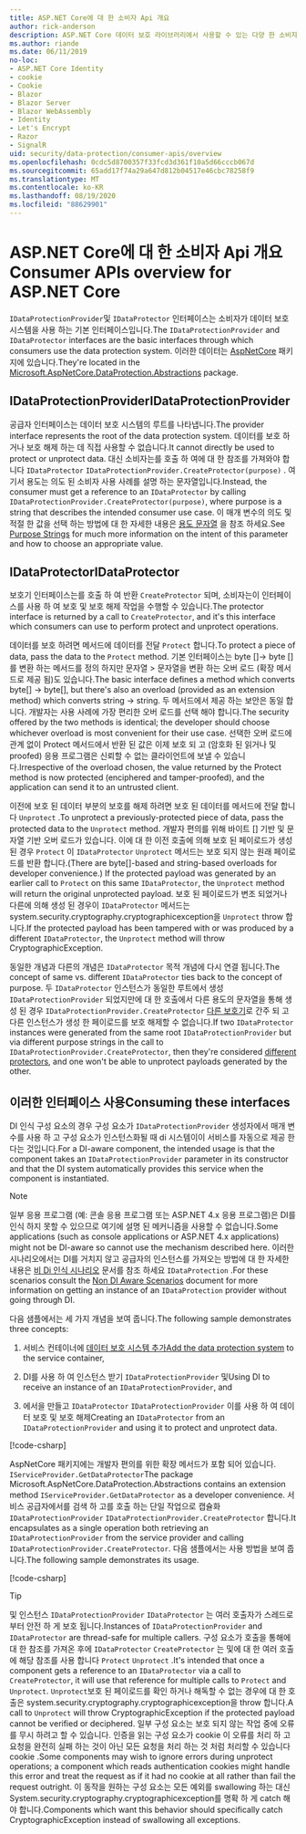 ```yaml
---
title: ASP.NET Core에 대 한 소비자 Api 개요
author: rick-anderson
description: ASP.NET Core 데이터 보호 라이브러리에서 사용할 수 있는 다양 한 소비자 Api에 대 한 간략 한 개요를 수신 합니다.
ms.author: riande
ms.date: 06/11/2019
no-loc:
- ASP.NET Core Identity
- cookie
- Cookie
- Blazor
- Blazor Server
- Blazor WebAssembly
- Identity
- Let's Encrypt
- Razor
- SignalR
uid: security/data-protection/consumer-apis/overview
ms.openlocfilehash: 0cdc5d8700357f33fcd3d361f10a5d66cccb067d
ms.sourcegitcommit: 65add17f74a29a647d812b04517e46cbc78258f9
ms.translationtype: MT
ms.contentlocale: ko-KR
ms.lasthandoff: 08/19/2020
ms.locfileid: "88629901"
---
```

# <a name="consumer-apis-overview-for-aspnet-core"></a><span data-ttu-id="518b0-103">ASP.NET Core에 대 한 소비자 Api 개요</span><span class="sxs-lookup"><span data-stu-id="518b0-103">Consumer APIs overview for ASP.NET Core</span></span>

<span data-ttu-id="518b0-104">`IDataProtectionProvider`및 `IDataProtector` 인터페이스는 소비자가 데이터 보호 시스템을 사용 하는 기본 인터페이스입니다.</span><span class="sxs-lookup"><span data-stu-id="518b0-104">The `IDataProtectionProvider` and `IDataProtector` interfaces are the basic interfaces through which consumers use the data protection system.</span></span> <span data-ttu-id="518b0-105">이러한 데이터는 [AspNetCore](https://www.nuget.org/packages/Microsoft.AspNetCore.DataProtection.Abstractions/) 패키지에 있습니다.</span><span class="sxs-lookup"><span data-stu-id="518b0-105">They're located in the [Microsoft.AspNetCore.DataProtection.Abstractions](https://www.nuget.org/packages/Microsoft.AspNetCore.DataProtection.Abstractions/) package.</span></span>

## <a name="idataprotectionprovider"></a><span data-ttu-id="518b0-106">IDataProtectionProvider</span><span class="sxs-lookup"><span data-stu-id="518b0-106">IDataProtectionProvider</span></span>

<span data-ttu-id="518b0-107">공급자 인터페이스는 데이터 보호 시스템의 루트를 나타냅니다.</span><span class="sxs-lookup"><span data-stu-id="518b0-107">The provider interface represents the root of the data protection system.</span></span> <span data-ttu-id="518b0-108">데이터를 보호 하거나 보호 해제 하는 데 직접 사용할 수 없습니다.</span><span class="sxs-lookup"><span data-stu-id="518b0-108">It cannot directly be used to protect or unprotect data.</span></span> <span data-ttu-id="518b0-109">대신 소비자는를 호출 하 여에 대 한 참조를 가져와야 합니다 `IDataProtector` `IDataProtectionProvider.CreateProtector(purpose)` . 여기서 용도는 의도 된 소비자 사용 사례를 설명 하는 문자열입니다.</span><span class="sxs-lookup"><span data-stu-id="518b0-109">Instead, the consumer must get a reference to an `IDataProtector` by calling `IDataProtectionProvider.CreateProtector(purpose)`, where purpose is a string that describes the intended consumer use case.</span></span> <span data-ttu-id="518b0-110">이 매개 변수의 의도 및 적절 한 값을 선택 하는 방법에 대 한 자세한 내용은 [용도 문자열](xref:security/data-protection/consumer-apis/purpose-strings) 을 참조 하세요.</span><span class="sxs-lookup"><span data-stu-id="518b0-110">See [Purpose Strings](xref:security/data-protection/consumer-apis/purpose-strings) for much more information on the intent of this parameter and how to choose an appropriate value.</span></span>

## <a name="idataprotector"></a><span data-ttu-id="518b0-111">IDataProtector</span><span class="sxs-lookup"><span data-stu-id="518b0-111">IDataProtector</span></span>

<span data-ttu-id="518b0-112">보호기 인터페이스는를 호출 하 여 반환 `CreateProtector` 되며, 소비자는이 인터페이스를 사용 하 여 보호 및 보호 해제 작업을 수행할 수 있습니다.</span><span class="sxs-lookup"><span data-stu-id="518b0-112">The protector interface is returned by a call to `CreateProtector`, and it's this interface which consumers can use to perform protect and unprotect operations.</span></span>

<span data-ttu-id="518b0-113">데이터를 보호 하려면 메서드에 데이터를 전달 `Protect` 합니다.</span><span class="sxs-lookup"><span data-stu-id="518b0-113">To protect a piece of data, pass the data to the `Protect` method.</span></span> <span data-ttu-id="518b0-114">기본 인터페이스는 byte []-> byte []를 변환 하는 메서드를 정의 하지만 문자열 > 문자열을 변환 하는 오버 로드 (확장 메서드로 제공 됨)도 있습니다.</span><span class="sxs-lookup"><span data-stu-id="518b0-114">The basic interface defines a method which converts byte[] -> byte[], but there's also an overload (provided as an extension method) which converts string -> string.</span></span> <span data-ttu-id="518b0-115">두 메서드에서 제공 하는 보안은 동일 합니다. 개발자는 사용 사례에 가장 편리한 오버 로드를 선택 해야 합니다.</span><span class="sxs-lookup"><span data-stu-id="518b0-115">The security offered by the two methods is identical; the developer should choose whichever overload is most convenient for their use case.</span></span> <span data-ttu-id="518b0-116">선택한 오버 로드에 관계 없이 Protect 메서드에서 반환 된 값은 이제 보호 되 고 (암호화 된 읽거나 및 proofed) 응용 프로그램은 신뢰할 수 없는 클라이언트에 보낼 수 있습니다.</span><span class="sxs-lookup"><span data-stu-id="518b0-116">Irrespective of the overload chosen, the value returned by the Protect method is now protected (enciphered and tamper-proofed), and the application can send it to an untrusted client.</span></span>

<span data-ttu-id="518b0-117">이전에 보호 된 데이터 부분의 보호를 해제 하려면 보호 된 데이터를 메서드에 전달 합니다 `Unprotect` .</span><span class="sxs-lookup"><span data-stu-id="518b0-117">To unprotect a previously-protected piece of data, pass the protected data to the `Unprotect` method.</span></span> <span data-ttu-id="518b0-118">개발자 편의를 위해 바이트 [] 기반 및 문자열 기반 오버 로드가 있습니다. 이에 대 한 이전 호출에 의해 보호 된 페이로드가 생성 된 경우 `Protect` 이 `IDataProtector` `Unprotect` 메서드는 보호 되지 않는 원래 페이로드를 반환 합니다.</span><span class="sxs-lookup"><span data-stu-id="518b0-118">(There are byte[]-based and string-based overloads for developer convenience.) If the protected payload was generated by an earlier call to `Protect` on this same `IDataProtector`, the `Unprotect` method will return the original unprotected payload.</span></span> <span data-ttu-id="518b0-119">보호 된 페이로드가 변조 되었거나 다른에 의해 생성 된 경우이 `IDataProtector` 메서드는 system.security.cryptography.cryptographicexception을 `Unprotect` throw 합니다.</span><span class="sxs-lookup"><span data-stu-id="518b0-119">If the protected payload has been tampered with or was produced by a different `IDataProtector`, the `Unprotect` method will throw CryptographicException.</span></span>

<span data-ttu-id="518b0-120">동일한 개념과 다른의 개념은 `IDataProtector` 목적 개념에 다시 연결 됩니다.</span><span class="sxs-lookup"><span data-stu-id="518b0-120">The concept of same vs. different `IDataProtector` ties back to the concept of purpose.</span></span> <span data-ttu-id="518b0-121">두 `IDataProtector` 인스턴스가 동일한 루트에서 생성 `IDataProtectionProvider` 되었지만에 대 한 호출에서 다른 용도의 문자열을 통해 생성 된 경우 `IDataProtectionProvider.CreateProtector` [다른 보호기](xref:security/data-protection/consumer-apis/purpose-strings)로 간주 되 고 다른 인스턴스가 생성 한 페이로드를 보호 해제할 수 없습니다.</span><span class="sxs-lookup"><span data-stu-id="518b0-121">If two `IDataProtector` instances were generated from the same root `IDataProtectionProvider` but via different purpose strings in the call to `IDataProtectionProvider.CreateProtector`, then they're considered [different protectors](xref:security/data-protection/consumer-apis/purpose-strings), and one won't be able to unprotect payloads generated by the other.</span></span>

## <a name="consuming-these-interfaces"></a><span data-ttu-id="518b0-122">이러한 인터페이스 사용</span><span class="sxs-lookup"><span data-stu-id="518b0-122">Consuming these interfaces</span></span>

<span data-ttu-id="518b0-123">DI 인식 구성 요소의 경우 구성 요소가 `IDataProtectionProvider` 생성자에서 매개 변수를 사용 하 고 구성 요소가 인스턴스화될 때 di 시스템이이 서비스를 자동으로 제공 한다는 것입니다.</span><span class="sxs-lookup"><span data-stu-id="518b0-123">For a DI-aware component, the intended usage is that the component takes an `IDataProtectionProvider` parameter in its constructor and that the DI system automatically provides this service when the component is instantiated.</span></span>

> [!NOTE]
> <span data-ttu-id="518b0-124">일부 응용 프로그램 (예: 콘솔 응용 프로그램 또는 ASP.NET 4.x 응용 프로그램)은 DI를 인식 하지 못할 수 있으므로 여기에 설명 된 메커니즘을 사용할 수 없습니다.</span><span class="sxs-lookup"><span data-stu-id="518b0-124">Some applications (such as console applications or ASP.NET 4.x applications) might not be DI-aware so cannot use the mechanism described here.</span></span> <span data-ttu-id="518b0-125">이러한 시나리오에서는 DI를 거치지 않고 공급자의 인스턴스를 가져오는 방법에 대 한 자세한 내용은 [비 Di 인식 시나리오](xref:security/data-protection/configuration/non-di-scenarios) 문서를 참조 하세요 `IDataProtection` .</span><span class="sxs-lookup"><span data-stu-id="518b0-125">For these scenarios consult the [Non DI Aware Scenarios](xref:security/data-protection/configuration/non-di-scenarios) document for more information on getting an instance of an `IDataProtection` provider without going through DI.</span></span>

<span data-ttu-id="518b0-126">다음 샘플에서는 세 가지 개념을 보여 줍니다.</span><span class="sxs-lookup"><span data-stu-id="518b0-126">The following sample demonstrates three concepts:</span></span>

1. <span data-ttu-id="518b0-127">서비스 컨테이너에 [데이터 보호 시스템 추가](xref:security/data-protection/configuration/overview)</span><span class="sxs-lookup"><span data-stu-id="518b0-127">[Add the data protection system](xref:security/data-protection/configuration/overview) to the service container,</span></span>

2. <span data-ttu-id="518b0-128">DI를 사용 하 여 인스턴스 받기 `IDataProtectionProvider` 및</span><span class="sxs-lookup"><span data-stu-id="518b0-128">Using DI to receive an instance of an `IDataProtectionProvider`, and</span></span>

3. <span data-ttu-id="518b0-129">에서을 만들고 `IDataProtector` `IDataProtectionProvider` 이를 사용 하 여 데이터 보호 및 보호 해제</span><span class="sxs-lookup"><span data-stu-id="518b0-129">Creating an `IDataProtector` from an `IDataProtectionProvider` and using it to protect and unprotect data.</span></span>

[!code-csharp[](../using-data-protection/samples/protectunprotect.cs?highlight=26,34,35,36,37,38,39,40)]

<span data-ttu-id="518b0-130">AspNetCore 패키지에는 개발자 편의를 위한 확장 메서드가 포함 되어 있습니다. `IServiceProvider.GetDataProtector`</span><span class="sxs-lookup"><span data-stu-id="518b0-130">The package Microsoft.AspNetCore.DataProtection.Abstractions contains an extension method `IServiceProvider.GetDataProtector` as a developer convenience.</span></span> <span data-ttu-id="518b0-131">서비스 공급자에서를 검색 하 고를 호출 하는 단일 작업으로 캡슐화 `IDataProtectionProvider` `IDataProtectionProvider.CreateProtector` 합니다.</span><span class="sxs-lookup"><span data-stu-id="518b0-131">It encapsulates as a single operation both retrieving an `IDataProtectionProvider` from the service provider and calling `IDataProtectionProvider.CreateProtector`.</span></span> <span data-ttu-id="518b0-132">다음 샘플에서는 사용 방법을 보여 줍니다.</span><span class="sxs-lookup"><span data-stu-id="518b0-132">The following sample demonstrates its usage.</span></span>

[!code-csharp[](./overview/samples/getdataprotector.cs?highlight=15)]

>[!TIP]
> <span data-ttu-id="518b0-133">및 인스턴스 `IDataProtectionProvider` `IDataProtector` 는 여러 호출자가 스레드로부터 안전 하 게 보호 됩니다.</span><span class="sxs-lookup"><span data-stu-id="518b0-133">Instances of `IDataProtectionProvider` and `IDataProtector` are thread-safe for multiple callers.</span></span> <span data-ttu-id="518b0-134">구성 요소가 호출을 통해에 대 한 참조를 가져온 후에 `IDataProtector` `CreateProtector` 는 및에 대 한 여러 호출에 해당 참조를 사용 합니다 `Protect` `Unprotect` .</span><span class="sxs-lookup"><span data-stu-id="518b0-134">It's intended that once a component gets a reference to an `IDataProtector` via a call to `CreateProtector`, it will use that reference for multiple calls to `Protect` and `Unprotect`.</span></span> <span data-ttu-id="518b0-135">`Unprotect`보호 된 페이로드를 확인 하거나 해독할 수 없는 경우에 대 한 호출은 system.security.cryptography.cryptographicexception을 throw 합니다.</span><span class="sxs-lookup"><span data-stu-id="518b0-135">A call to `Unprotect` will throw CryptographicException if the protected payload cannot be verified or deciphered.</span></span> <span data-ttu-id="518b0-136">일부 구성 요소는 보호 되지 않는 작업 중에 오류를 무시 하려고 할 수 있습니다. 인증을 읽는 구성 요소가 cookie 이 오류를 처리 하 고 요청을 완전히 실패 하는 것이 아닌 모든 요청을 처리 하는 것 처럼 처리할 수 있습니다 cookie .</span><span class="sxs-lookup"><span data-stu-id="518b0-136">Some components may wish to ignore errors during unprotect operations; a component which reads authentication cookies might handle this error and treat the request as if it had no cookie at all rather than fail the request outright.</span></span> <span data-ttu-id="518b0-137">이 동작을 원하는 구성 요소는 모든 예외를 swallowing 하는 대신 System.security.cryptography.cryptographicexception를 명확 하 게 catch 해야 합니다.</span><span class="sxs-lookup"><span data-stu-id="518b0-137">Components which want this behavior should specifically catch CryptographicException instead of swallowing all exceptions.</span></span>
